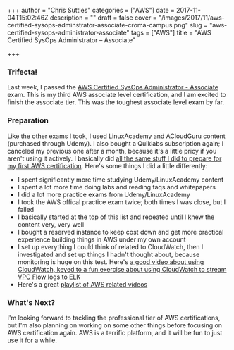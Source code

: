 +++
author = "Chris Suttles"
categories = ["AWS"]
date = 2017-11-04T15:02:46Z
description = ""
draft = false
cover = "/images/2017/11/aws-certified-sysops-adminstrator-associate-croma-campus.png"
slug = "aws-certified-sysops-administrator-associate"
tags = ["AWS"]
title = "AWS Certified SysOps Administrator – Associate"

+++


### Trifecta!

Last week, I passed the [AWS Certified SysOps Administrator - Associate](https://aws.amazon.com/certification/certified-sysops-admin-associate/) exam. This is my third AWS associate level certification, and I am excited to finish the associate tier. This was the toughest associate level exam by far.

### Preparation

Like the other exams I took, I used LinuxAcademy and ACloudGuru content (purchased through Udemy). I also bought a Quiklabs subscription again; I canceled my previous one after a month, because it's a little pricy if you aren't using it actively. I basically did [all the same stuff I did to prepare for my first AWS certification](http://blog.highspeedlogic.org/aws-solutions-architect-associate/). Here's some things I did a little differently:

* I spent significantly more time studying Udemy/LinuxAcademy content
* I spent a lot more time doing labs and reading faqs and whitepapers
* I did a lot more practice exams from Udemy/LinuxAcademy 
* I took the AWS offical practice exam twice; both times I was close, but I failed
* I basically started at the top of this list and repeated until I knew the content very, very well
* I bought a reserved instance to keep cost down and get more practical experience building things in AWS under my own account
* I set up everything I could think of related to CloudWatch, then I investigated and set up things I hadn't thought about, because monitoring is huge on this test. Here's [a good video about using CloudWatch, keyed to a fun exercise about using CloudWatch to stream VPC Flow logs to ELK](https://www.youtube.com/watch?v=xaFaVeoA9V8&t=28m40s)
* Here's a great [playlist of AWS related videos](https://www.youtube.com/playlist?list=PLd8CslE-o2wedj3baVATx_mgPtNke11t-)


### What's Next?

I'm looking forward to tackling the professional tier of AWS certifications, but I'm also planning on working on some other things before focusing on AWS certification again. AWS is a terrific platform, and it will be fun to just use it for a while.

